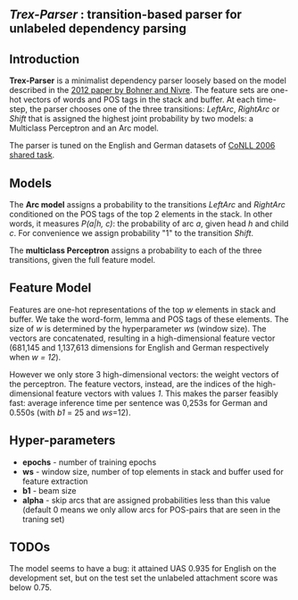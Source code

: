 

## _Trex-Parser_ : transition-based parser for unlabeled dependency parsing

## Introduction

__Trex-Parser__ is a minimalist dependency parser loosely based on the model described in the [2012 paper by Bohner and Nivre](https://www.aclweb.org/anthology/D12-1133/). The feature sets are one-hot vectors of words and POS tags in the stack and buffer. At each time-step, the parser chooses one of the three transitions: _LeftArc_, _RightArc_ or _Shift_ that is assigned the highest joint probability by two models: a Multiclass Perceptron and an Arc model.

The parser is tuned on the English and German datasets of [CoNLL 2006 shared task](https://catalog.ldc.upenn.edu/LDC2015T11).


## Models

The __Arc model__ assigns a probability to the transitions _LeftArc_ and _RightArc_ conditioned on the POS tags of the top 2 elements in the stack. In other words, it measures _P(a|h, c)_: the probability of arc _a_, given head _h_ and child _c_. For convenience we assign probability "1" to the transition _Shift_.

The __multiclass Perceptron__ assigns a probability to each of the three transitions, given the full feature model.


## Feature Model

Features are one-hot representations of the top _w_ elements in stack and buffer. We take the word-form, lemma and POS tags of these elements. The size of _w_ is determined by the hyperparameter _ws_ (window size). The vectors are concatenated, resulting in a high-dimensional feature vector (681,145 and 1,137,613 dimensions for English and German respectively when _w = 12_).

However we only store 3 high-dimensional vectors: the weight vectors of the perceptron. The feature vectors, instead, are the indices of the high-dimensional feature vectors with values _1_. This makes the parser feasibly fast: average inference time per sentence was 0,253s for German and 0.550s (with _b1_ = 25 and _ws_=12).


## Hyper-parameters
- __epochs__ - number of training epochs
- __ws__ - window size, number of top elements in stack and buffer used for feature extraction
- __b1__ - beam size
- __alpha__ - skip arcs that are assigned probabilities less than this value (default 0 means we only allow arcs for POS-pairs that are seen in the traning set)

## TODOs

The model seems to have a bug: it attained UAS 0.935 for English on the development set, but on the test set the unlabeled attachment score was below 0.75.